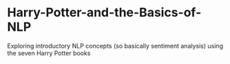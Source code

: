 # Harry-Potter-and-the-Basics-of-NLP
Exploring introductory NLP concepts (so basically sentiment analysis) using the seven Harry Potter books 
